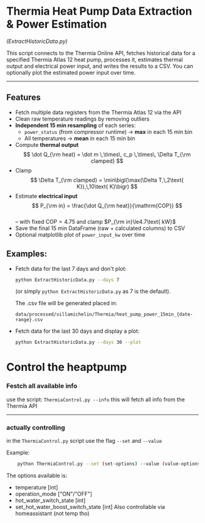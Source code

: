 # Thermia Heat Pump Data Extraction & Power Estimation  
*(ExtractHistoricData.py)*

This script connects to the Thermia Online API, fetches historical data for a specified Thermia Atlas 12 heat pump, processes it, estimates thermal output and electrical power input, and writes the results to a CSV. You can optionally plot the estimated power input over time.

---

## Features

- Fetch multiple data registers from the Thermia Atlas 12 via the API  
- Clean raw temperature readings by removing outliers  
- **Independent 15 min resampling** of each series:  
  - `power_status` (from compressor runtime) → **max** in each 15 min bin  
  - All temperatures → **mean** in each 15 min bin  
- Compute **thermal output**  
  $$
    \dot Q_{\rm heat}
    = \dot m \,\times\, c_p \,\times\, \Delta T_{\rm clamped}
  $$  
- Clamp  
  $$
    \Delta T_{\rm clamped} = \min\bigl(\max(\Delta T,\,2\text{ K}),\,10\text{ K}\bigr)
  $$  
- Estimate **electrical input**  
  $$
    P_{\rm in}
    = \frac{\dot Q_{\rm heat}}{\mathrm{COP}}
  $$  
  – with fixed $\mathrm{COP}=4.75$ and clamp $P_{\rm in}\le4.7\text{ kW}$  
- Save the final 15 min DataFrame (raw + calculated columns) to CSV  
- Optional matplotlib plot of `power_input_kw` over time  

## Examples:

-   Fetch data for the last 7 days and don\'t plot:
    ```bash
    python ExtractHistoricData.py --days 7
    ```
    (or simply `python ExtractHistoricData.py` as 7 is the default).

    The .csv file will be generated placed in:
    
    `data/processed/villamichelin/Thermia/heat_pump_power_15min_{date-range}.csv`
    

-   Fetch data for the last 30 days and display a plot:
    ```bash
    python ExtractHistoricData.py --days 30 --plot
    ```


# Control the heaptpump 

### Festch all available info
use the script: `ThermiaControl.py --info`
this will fetch all info from the Thermia API

---

### actually controlling
in the `ThermiaControl.py` script use the flag `--set` and `--value`

Example:
```bash
    python ThermiaControl.py --set (set-options) --value (value-options)
```
The options available is:
- temperature [int]
- operation_mode ["ON"/"OFF"]
- hot_water_switch_state [int]
- set_hot_water_boost_switch_state [int]
Also controllable via homeassistant (not temp tho)